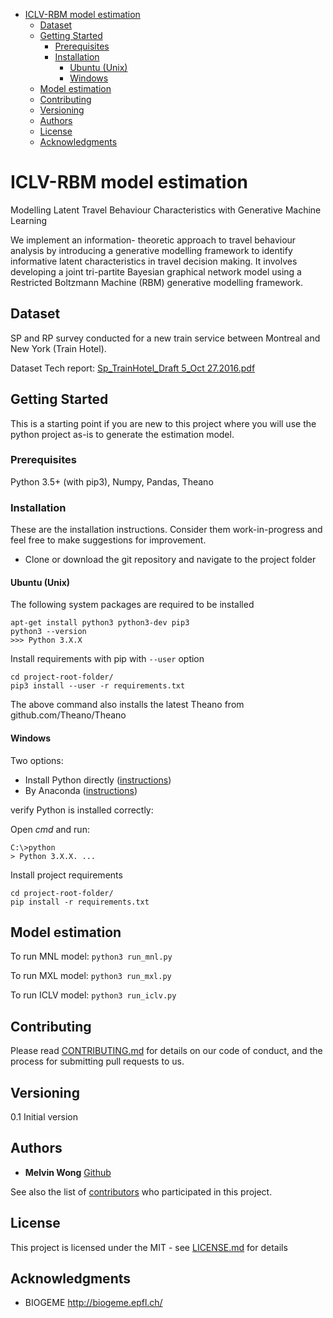 - [ICLV-RBM model estimation](#iclv-rbm-model-estimation)
  * [Dataset](#dataset)
  * [Getting Started](#getting-started)
    + [Prerequisites](#prerequisites)
    + [Installation](#installation)
      - [Ubuntu (Unix)](#ubuntu--unix-)
      - [Windows](#windows)
  * [Model estimation](#model-estimation)
  * [Contributing](#contributing)
  * [Versioning](#versioning)
  * [Authors](#authors)
  * [License](#license)
  * [Acknowledgments](#acknowledgments)

# ICLV-RBM model estimation

Modelling Latent Travel Behaviour Characteristics with Generative Machine Learning

We implement an information-
theoretic approach to travel behaviour analysis by introducing
a generative modelling framework to identify informative latent
characteristics in travel decision making. It involves developing
a joint tri-partite Bayesian graphical network model using a
Restricted Boltzmann Machine (RBM) generative modelling
framework.

## Dataset

SP and RP survey conducted for a new train service between Montreal and New York (Train Hotel).

Dataset Tech report: [Sp_TrainHotel_Draft 5_Oct 27.2016.pdf](https://github.com/LiTrans/ICLV-RBM/blob/master/Sp_TrainHotel_Draft%205_Oct%2027.2016.pdf)

## Getting Started

This is a starting point if you are new to this project where you will use the python project as-is to generate the estimation model.

### Prerequisites

Python 3.5+ (with pip3), Numpy, Pandas, Theano

### Installation

These are the installation instructions. Consider them work-in-progress and feel free to make suggestions for improvement.

- Clone or download the git repository and navigate to the project folder

#### Ubuntu (Unix)

The following system packages are required to be installed

```
apt-get install python3 python3-dev pip3
python3 --version
>>> Python 3.X.X
```

Install requirements with pip with `--user` option

```
cd project-root-folder/
pip3 install --user -r requirements.txt
```

The above command also installs the latest Theano from github.com/Theano/Theano

#### Windows

Two options:
- Install Python directly ([instructions](https://wiki.python.org/moin/BeginnersGuide/Download))
- By Anaconda ([instructions](https://www.anaconda.com/distribution/))

verify Python is installed correctly:

Open *cmd* and run:

```
C:\>python
> Python 3.X.X. ...
```

Install project requirements

```
cd project-root-folder/
pip install -r requirements.txt
```

## Model estimation

To run MNL model:
``` python3 run_mnl.py ```

To run MXL model:
```python3 run_mxl.py```

To run ICLV model:
```python3 run_iclv.py```

## Contributing

Please read [CONTRIBUTING.md](CONTRIBUTING.md) for details on our code of conduct, and the process for submitting pull requests to us.

## Versioning

0.1 Initial version

## Authors

* **Melvin Wong** [Github](https://github.com/mwong009)

See also the list of [contributors](https://github.com/LiTrans/ICLV-RBM/contributors) who participated in this project.

## License

This project is licensed under the MIT - see [LICENSE.md](LICENSE.md) for details

## Acknowledgments

* BIOGEME http://biogeme.epfl.ch/
